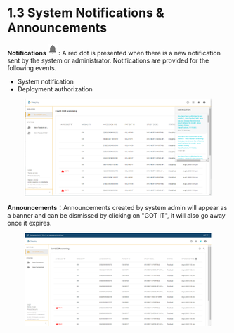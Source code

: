 # 1.3 System Notifications & Announcements

**Notifications** ![](../.gitbook/assets/con-icon-24.png)**:** A red dot is presented when there is a new notification sent by the system or administrator. Notifications are provided for the following events.

* System notification
* Deployment authorization

<figure><img src="../.gitbook/assets/Deeploy-con-1-3-0.png" alt=""><figcaption></figcaption></figure>

**Announcements**：Announcements created by system admin will appear as a banner and can be dismissed by clicking on "GOT IT", it will also go away once it expires.

<figure><img src="../.gitbook/assets/Deeploy-con-1-3-1.png" alt=""><figcaption></figcaption></figure>



